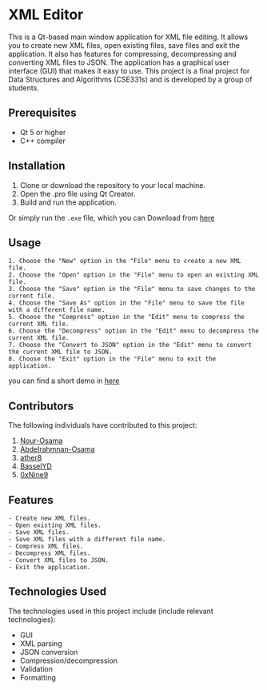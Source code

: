 # XML Editor

This is a Qt-based main window application for XML file editing. It allows you to create new XML files, open existing files, save files and exit the application. It also has features for compressing, decompressing and converting XML files to JSON. The application has a graphical user interface (GUI) that makes it easy to use. This project is a final project for Data Structures and Algorithms (CSE331s) and is developed by a group of students.

## Prerequisites

  - Qt 5 or higher
  - C++ compiler
  
  
## Installation
  1. Clone or download the repository to your local machine.
  2. Open the .pro file using Qt Creator.
  3. Build and run the application.
  
  Or simply run the `.exe` file, which you can Download from [here](https://drive.google.com/drive/folder/1bTCNUiJa6xAfqMQF5LiEZuhSYPcjPOXm?usp=share_link)


## Usage

    1. Choose the "New" option in the "File" menu to create a new XML file.
    2. Choose the "Open" option in the "File" menu to open an existing XML file.
    3. Choose the "Save" option in the "File" menu to save changes to the current file.
    4. Choose the "Save As" option in the "File" menu to save the file with a different file name.
    5. Choose the "Compress" option in the "Edit" menu to compress the current XML file.
    6. Choose the "Decompress" option in the "Edit" menu to decompress the current XML file.
    7. Choose the "Convert to JSON" option in the "Edit" menu to convert the current XML file to JSON.
    8. Choose the "Exit" option in the "File" menu to exit the application.
you can find a short demo in [here](https://drive.google.com/drive/folders/1bTCNUiJa6xAfqMQF5LiEZuhSYPcjPOXm?usp=share_link)

## Contributors

The following individuals have contributed to this project:

1. [Nour-Osama](https://github.com/Nour-Osama)
2. [Abdelrahmnan-Osama](https://github.com/Abdelrahmnan-Osama)
3. [ather8](https://github.com/ather8)
4. [BasselYD](https://github.com/BasselYD)
5. [0xNine9](https://github.com/0xNine9)


## Features
    - Create new XML files.
    - Open existing XML files.
    - Save XML files.
    - Save XML files with a different file name.
    - Compress XML files.
    - Decompress XML files.
    - Convert XML files to JSON.
    - Exit the application.

## Technologies Used

The technologies used in this project include (include relevant technologies):
- GUI
- XML parsing
- JSON conversion
- Compression/decompression
- Validation
- Formatting


